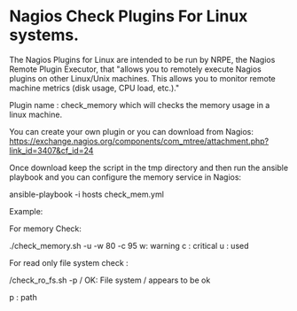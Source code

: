 # Nagios Check Plugins For Linux systems.


The Nagios Plugins for Linux are intended to be run by NRPE, the Nagios Remote Plugin Executor, that "allows you to remotely execute Nagios plugins on other Linux/Unix machines. This allows you to monitor remote machine metrics (disk usage, CPU load, etc.)."

Plugin name : check_memory which will checks the memory usage in a linux machine. 

You can create your own plugin or you can download from Nagios: https://exchange.nagios.org/components/com_mtree/attachment.php?link_id=3407&cf_id=24

Once download keep the script in the tmp directory and then run the ansible playbook and you can configure the memory service in Nagios: 

ansible-playbook -i hosts check_mem.yml 

Example:

For memory Check:

./check_memory.sh -u -w 80 -c 95
w: warning
c : critical
u : used

For read only file system check :

/check_ro_fs.sh -p /
OK: File system / appears to be ok

p : path
